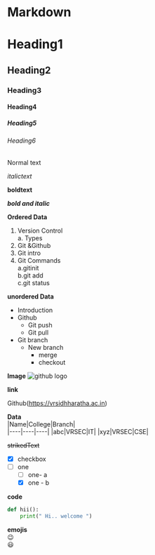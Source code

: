 # Markdown
# Heading1
## Heading2
### Heading3
#### Heading4
##### Heading5
###### Heading6
Normal text

*italictext*

**boldtext**

***bold and italic***

**Ordered Data**
1. Version Control       
   a. Types    
2. Git &Github  
3. Git intro 
4. Git Commands  
  a.gitinit  
  b.git add   
  c.git status
  
**unordered Data**
- Introduction  
- Github   
  - Git push  
  - Git pull  
- Git branch  
  - New branch
    - merge
    - checkout  


**Image**
![github logo](https://github.githubassets.com/images/modules/open_graph/github-octocat.png)    

**link**

Github(https://vrsidhharatha.ac.in)

**Data**  
|Name|College|Branch|  
|----|----|----|
|abc|VRSEC|IT|
|xyz|VRSEC|CSE|  

~~strikedText~~  
- [x] checkbox       
- [ ] one      
     - [ ] one- a                
     - [x] one - b     

**code** 
 
 ```python  
 def hii():     
     print(" Hi.. welcome ")  
 ```   
**emojis**  
:wink:  
:smiley:


